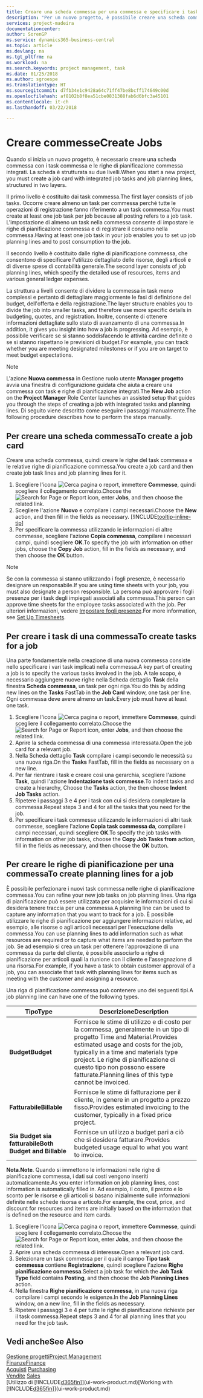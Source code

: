 ```yaml
---
title: Creare una scheda commessa per una commessa e specificare i task| Documenti Microsoft
description: "Per un nuovo progetto, è possibile creare una scheda commessa contenente i task commesse e le righe pianificazione, per semplificare la gestione dell'avanzamento e del budget."
services: project-madeira
documentationcenter: 
author: SorenGP
ms.service: dynamics365-business-central
ms.topic: article
ms.devlang: na
ms.tgt_pltfrm: na
ms.workload: na
ms.search.keywords: project management, task
ms.date: 01/25/2018
ms.author: sgroespe
ms.translationtype: HT
ms.sourcegitcommit: d7fb34e1c9428a64c71ff47be8bcff174649c00d
ms.openlocfilehash: af8102b8f8ea51cbe0831388fab6d6bfc3a45101
ms.contentlocale: it-ch
ms.lasthandoff: 03/22/2018

---
```

# <a name="create-jobs"></a><span data-ttu-id="248fe-103">Creare commesse</span><span class="sxs-lookup"><span data-stu-id="248fe-103">Create Jobs</span></span>
<span data-ttu-id="248fe-104">Quando si inizia un nuovo progetto, è necessario creare una scheda commessa con i task commessa e le righe di pianificazione commessa integrati. La scheda è strutturata su due livelli.</span><span class="sxs-lookup"><span data-stu-id="248fe-104">When you start a new project, you must create a job card with integrated job tasks and job planning lines, structured in two layers.</span></span>  

<span data-ttu-id="248fe-105">Il primo livello è costituito dai task commessa.</span><span class="sxs-lookup"><span data-stu-id="248fe-105">The first layer consists of job tasks.</span></span> <span data-ttu-id="248fe-106">Occorre creare almeno un task per commessa perché tutte le operazioni di registrazione fanno riferimento a un task commessa.</span><span class="sxs-lookup"><span data-stu-id="248fe-106">You must create at least one job task per job because all posting refers to a job task.</span></span> <span data-ttu-id="248fe-107">L'impostazione di almeno un task nella commessa consente di impostare le righe di pianificazione commessa e di registrare il consumo nella commessa.</span><span class="sxs-lookup"><span data-stu-id="248fe-107">Having at least one job task in your job enables you to set up job planning lines and to post consumption to the job.</span></span>

<span data-ttu-id="248fe-108">Il secondo livello è costituito dalle righe di pianificazione commessa, che consentono di specificare l'utilizzo dettagliato delle risorse, degli articoli e di diverse spese di contabilità generale.</span><span class="sxs-lookup"><span data-stu-id="248fe-108">The second layer consists of job planning lines, which specify the detailed use of resources, items and various general ledger expenses.</span></span>

<span data-ttu-id="248fe-109">La struttura a livelli consente di dividere la commessa in task meno complessi e pertanto di dettagliare maggiormente le fasi di definizione del budget, dell'offerta e della registrazione.</span><span class="sxs-lookup"><span data-stu-id="248fe-109">The layer structure enables you to divide the job into smaller tasks, and therefore use more specific details in budgeting, quotes, and registration.</span></span> <span data-ttu-id="248fe-110">Inoltre, consente di ottenere informazioni dettagliate sullo stato di avanzamento di una commessa.</span><span class="sxs-lookup"><span data-stu-id="248fe-110">In addition, it gives you insight into how a job is progressing.</span></span> <span data-ttu-id="248fe-111">Ad esempio, è possibile verificare se si stanno soddisfacendo le attività cardine definite o se si stanno rispettano le previsioni di budget.</span><span class="sxs-lookup"><span data-stu-id="248fe-111">For example, you can track whether you are meeting designated milestones or if you are on target to meet budget expectations.</span></span>

> [!NOTE]  
>   <span data-ttu-id="248fe-112">L'azione **Nuova commessa** in Gestione ruolo utente **Manager progetto** avvia una finestra di configurazione guidata che aiuta a creare una commessa con task e righe di pianificazione integrati.</span><span class="sxs-lookup"><span data-stu-id="248fe-112">The **New Job** action on the **Project Manager** Role Center launches an assisted setup that guides you through the steps of creating a job with integrated tasks and planning lines.</span></span> <span data-ttu-id="248fe-113">Di seguito viene descritto come eseguire i passaggi manualmente.</span><span class="sxs-lookup"><span data-stu-id="248fe-113">The following procedure describes how to perform the steps manually.</span></span>

## <a name="to-create-a-job-card"></a><span data-ttu-id="248fe-114">Per creare una scheda commessa</span><span class="sxs-lookup"><span data-stu-id="248fe-114">To create a job card</span></span>
<span data-ttu-id="248fe-115">Creare una scheda commessa, quindi creare le righe del task commessa e le relative righe di pianificazione commessa.</span><span class="sxs-lookup"><span data-stu-id="248fe-115">You create a job card and then create job task lines and job planning lines for it.</span></span>

1. <span data-ttu-id="248fe-116">Scegliere l'icona ![Cerca pagina o report](media/ui-search/search_small.png "icona Cerca pagina o report"), immettere **Commesse**, quindi scegliere il collegamento correlato.</span><span class="sxs-lookup"><span data-stu-id="248fe-116">Choose the ![Search for Page or Report](media/ui-search/search_small.png "Search for Page or Report icon") icon, enter **Jobs**, and then choose the related link.</span></span>  
2. <span data-ttu-id="248fe-117">Scegliere l'azione **Nuovo** e compilare i campi necessari.</span><span class="sxs-lookup"><span data-stu-id="248fe-117">Choose the **New** action, and then fill in the fields as necessary.</span></span> [!INCLUDE[tooltip-inline-tip](includes/tooltip-inline-tip_md.md)]
3. <span data-ttu-id="248fe-118">Per specificare la commessa utilizzando le informazioni di altre commesse, scegliere l'azione **Copia commessa**, compilare i necessari campi, quindi scegliere **OK**.</span><span class="sxs-lookup"><span data-stu-id="248fe-118">To specify the job with information on other jobs, choose the **Copy Job** action, fill in the fields as necessary, and then choose the **OK** button.</span></span>

> [!NOTE]  
>   <span data-ttu-id="248fe-119">Se con la commessa si stanno utilizzando i fogli presenze, è necessario designare un responsabile.</span><span class="sxs-lookup"><span data-stu-id="248fe-119">If you are using time sheets with your job, you must also designate a person responsible.</span></span> <span data-ttu-id="248fe-120">La persona può approvare i fogli presenze per i task degli impiegati associati alla commessa.</span><span class="sxs-lookup"><span data-stu-id="248fe-120">This person can approve time sheets for the employee tasks associated with the job.</span></span> <span data-ttu-id="248fe-121">Per ulteriori informazioni, vedere [Impostare fogli presenze](projects-how-setup-time-sheets.md).</span><span class="sxs-lookup"><span data-stu-id="248fe-121">For more information, see [Set Up Timesheets](projects-how-setup-time-sheets.md).</span></span>

## <a name="to-create-tasks-for-a-job"></a><span data-ttu-id="248fe-122">Per creare i task di una commessa</span><span class="sxs-lookup"><span data-stu-id="248fe-122">To create tasks for a job</span></span>
<span data-ttu-id="248fe-123">Una parte fondamentale nella creazione di una nuova commessa consiste nello specificare i vari task implicati nella commessa.</span><span class="sxs-lookup"><span data-stu-id="248fe-123">A key part of creating a job is to specify the various tasks involved in the job.</span></span> <span data-ttu-id="248fe-124">A tale scopo, è necessario aggiungere nuove righe nella Scheda dettaglio **Task** della finestra **Scheda commessa**, un task per ogni riga.</span><span class="sxs-lookup"><span data-stu-id="248fe-124">You do this by adding new lines on the **Tasks** FastTab in the **Job Card** window, one task per line.</span></span> <span data-ttu-id="248fe-125">Ogni commessa deve avere almeno un task.</span><span class="sxs-lookup"><span data-stu-id="248fe-125">Every job must have at least one task.</span></span>

1. <span data-ttu-id="248fe-126">Scegliere l'icona ![Cerca pagina o report](media/ui-search/search_small.png "icona Cerca pagina o report"), immettere **Commesse**, quindi scegliere il collegamento correlato.</span><span class="sxs-lookup"><span data-stu-id="248fe-126">Choose the ![Search for Page or Report](media/ui-search/search_small.png "Search for Page or Report icon") icon, enter **Jobs**, and then choose the related link.</span></span>
2. <span data-ttu-id="248fe-127">Aprire la scheda commessa di una commessa interessata.</span><span class="sxs-lookup"><span data-stu-id="248fe-127">Open the job card for a relevant job.</span></span>
3. <span data-ttu-id="248fe-128">Nella Scheda dettaglio **Task** compilare i campi secondo le necessità su una nuova riga.</span><span class="sxs-lookup"><span data-stu-id="248fe-128">On the **Tasks** FastTab, fill in the fields as necessary on a new line.</span></span>
4. <span data-ttu-id="248fe-129">Per far rientrare i task e creare così una gerarchia, scegliere l'azione **Task**, quindi l'azione **Indentazione task commesse**.</span><span class="sxs-lookup"><span data-stu-id="248fe-129">To indent tasks and create a hierarchy, Choose the **Tasks** action, the then choose **Indent Job Tasks** action.</span></span>
5. <span data-ttu-id="248fe-130">Ripetere i passaggi 3 e 4 per i task con cui si desidera completare la commessa.</span><span class="sxs-lookup"><span data-stu-id="248fe-130">Repeat steps 3 and 4 for all the tasks that you need for the job.</span></span>
6. <span data-ttu-id="248fe-131">Per specificare i task commesse utilizzando le informazioni di altri task commesse, scegliere l'azione **Copia task commessa da**, compilare i campi necessari, quindi scegliere **OK**.</span><span class="sxs-lookup"><span data-stu-id="248fe-131">To specify the job tasks with information on other job tasks, choose the **Copy Job Tasks from** action, fill in the fields as necessary, and then choose the **OK** button.</span></span>

## <a name="to-create-planning-lines-for-a-job"></a><span data-ttu-id="248fe-132">Per creare le righe di pianificazione per una commessa</span><span class="sxs-lookup"><span data-stu-id="248fe-132">To create planning lines for a job</span></span>
<span data-ttu-id="248fe-133">È possibile perfezionare i nuovi task commessa nelle righe di pianificazione commessa.</span><span class="sxs-lookup"><span data-stu-id="248fe-133">You can refine your new job tasks on job planning lines.</span></span> <span data-ttu-id="248fe-134">Una riga di pianificazione può essere utilizzata per acquisire le informazioni di cui si desidera tenere traccia per una commessa.</span><span class="sxs-lookup"><span data-stu-id="248fe-134">A planning line can be used to capture any information that you want to track for a job.</span></span> <span data-ttu-id="248fe-135">È possibile utilizzare le righe di pianificazione per aggiungere informazioni relative, ad esempio, alle risorse o agli articoli necessari per l'esecuzione della commessa.</span><span class="sxs-lookup"><span data-stu-id="248fe-135">You can use planning lines to add information such as what resources are required or to capture what items are needed to perform the job.</span></span> <span data-ttu-id="248fe-136">Se ad esempio si crea un task per ottenere l'approvazione di una commessa da parte del cliente, è possibile associarlo a righe di pianificazione per articoli quali la riunione con il cliente e l'assegnazione di una risorsa.</span><span class="sxs-lookup"><span data-stu-id="248fe-136">For example, if you have a task to obtain customer approval of a job, you can associate that task with planning lines for items such as meeting with the customer and assigning a resource.</span></span>  

<span data-ttu-id="248fe-137">Una riga di pianificazione commessa può contenere uno dei seguenti tipi.</span><span class="sxs-lookup"><span data-stu-id="248fe-137">A job planning line can have one of the following types.</span></span>  

| <span data-ttu-id="248fe-138">Tipo</span><span class="sxs-lookup"><span data-stu-id="248fe-138">Type</span></span> | <span data-ttu-id="248fe-139">Descrizione</span><span class="sxs-lookup"><span data-stu-id="248fe-139">Description</span></span> |
| --- | --- |
| <span data-ttu-id="248fe-140">**Budget**</span><span class="sxs-lookup"><span data-stu-id="248fe-140">**Budget**</span></span> |<span data-ttu-id="248fe-141">Fornisce le stime di utilizzo e di costo per la commessa, generalmente in un tipo di progetto Time and Material.</span><span class="sxs-lookup"><span data-stu-id="248fe-141">Provides estimated usage and costs for the job, typically in a time and materials type project.</span></span> <span data-ttu-id="248fe-142">Le righe di pianificazione di questo tipo non possono essere fatturate.</span><span class="sxs-lookup"><span data-stu-id="248fe-142">Planning lines of this type cannot be invoiced.</span></span> |
| <span data-ttu-id="248fe-143">**Fatturabile**</span><span class="sxs-lookup"><span data-stu-id="248fe-143">**Billable**</span></span> |<span data-ttu-id="248fe-144">Fornisce le stime di fatturazione per il cliente, in genere in un progetto a prezzo fisso.</span><span class="sxs-lookup"><span data-stu-id="248fe-144">Provides estimated invoicing to the customer, typically in a fixed price project.</span></span> |
| <span data-ttu-id="248fe-145">**Sia Budget sia fatturabile**</span><span class="sxs-lookup"><span data-stu-id="248fe-145">**Both Budget and Billable**</span></span> |<span data-ttu-id="248fe-146">Fornisce un utilizzo a budget pari a ciò che si desidera fatturare.</span><span class="sxs-lookup"><span data-stu-id="248fe-146">Provides budgeted usage equal to what you want to invoice.</span></span> |

<span data-ttu-id="248fe-147">**Nota**.</span><span class="sxs-lookup"><span data-stu-id="248fe-147">**Note**.</span></span> <span data-ttu-id="248fe-148">Quando si immettono le informazioni nelle righe di pianificazione commessa, i dati sui costi vengono inseriti automaticamente.</span><span class="sxs-lookup"><span data-stu-id="248fe-148">As you enter information on job planning lines, cost information is automatically filled in.</span></span> <span data-ttu-id="248fe-149">Ad esempio, il costo, il prezzo e lo sconto per le risorse e gli articoli si basano inizialmente sulle informazioni definite nelle schede risorsa e articolo.</span><span class="sxs-lookup"><span data-stu-id="248fe-149">For example, the cost, price, and discount for resources and items are initially based on the information that is defined on the resource and item cards.</span></span>

1. <span data-ttu-id="248fe-150">Scegliere l'icona ![Cerca pagina o report](media/ui-search/search_small.png "icona Cerca pagina o report"), immettere **Commesse**, quindi scegliere il collegamento correlato.</span><span class="sxs-lookup"><span data-stu-id="248fe-150">Choose the ![Search for Page or Report](media/ui-search/search_small.png "Search for Page or Report icon") icon, enter **Jobs**, and then choose the related link.</span></span>
2. <span data-ttu-id="248fe-151">Aprire una scheda commessa di interesse.</span><span class="sxs-lookup"><span data-stu-id="248fe-151">Open a relevant job card.</span></span>
3. <span data-ttu-id="248fe-152">Selezionare un task commessa per il quale il campo **Tipo task commessa** contiene **Registrazione**, quindi scegliere l'azione **Righe pianificazione commessa**.</span><span class="sxs-lookup"><span data-stu-id="248fe-152">Select a job task for which the **Job Task Type** field contains **Posting**, and then choose the **Job Planning Lines** action.</span></span>  
4. <span data-ttu-id="248fe-153">Nella finestra **Righe pianificazione commessa**, in una nuova riga compilare i campi secondo le esigenze.</span><span class="sxs-lookup"><span data-stu-id="248fe-153">In the **Job Planning Lines** window, on a new line, fill in the fields as necessary.</span></span>
5. <span data-ttu-id="248fe-154">Ripetere i passaggi 3 e 4 per tutte le righe di pianificazione richieste per il task commessa.</span><span class="sxs-lookup"><span data-stu-id="248fe-154">Repeat steps 3 and 4 for all planning lines that you need for the job task.</span></span>

## <a name="see-also"></a><span data-ttu-id="248fe-155">Vedi anche</span><span class="sxs-lookup"><span data-stu-id="248fe-155">See Also</span></span>
[<span data-ttu-id="248fe-156">Gestione progetti</span><span class="sxs-lookup"><span data-stu-id="248fe-156">Project Management</span></span>](projects-manage-projects.md)  
[<span data-ttu-id="248fe-157">Finanze</span><span class="sxs-lookup"><span data-stu-id="248fe-157">Finance</span></span>](finance.md)  
<span data-ttu-id="248fe-158">[Acquisti](purchasing-manage-purchasing.md)       </span><span class="sxs-lookup"><span data-stu-id="248fe-158">[Purchasing](purchasing-manage-purchasing.md)       </span></span>  
<span data-ttu-id="248fe-159">[Vendite](sales-manage-sales.md)    </span><span class="sxs-lookup"><span data-stu-id="248fe-159">[Sales](sales-manage-sales.md)    </span></span>  
<span data-ttu-id="248fe-160">[Utilizzo di [!INCLUDE[d365fin](includes/d365fin_md.md)]](ui-work-product.md)</span><span class="sxs-lookup"><span data-stu-id="248fe-160">[Working with [!INCLUDE[d365fin](includes/d365fin_md.md)]](ui-work-product.md)</span></span>  

